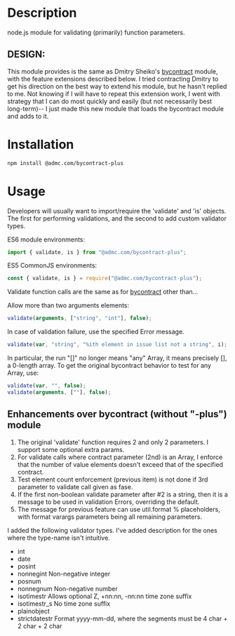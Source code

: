 # Description
node.js module for validating (primarily) function parameters.

## DESIGN:  

This module provides is the same as Dmitry Sheiko's
[bycontract](https://www.npmjs.com/package/bycontract) module,
with the feature extensions described below.
I tried contracting Dmitry to get his direction on the best way to extend his
module, but he hasn't replied to me.  Not knowing if I will have to repeat
this extension work, I went with strategy that I can do most quickly and easily 
(but not necessarily best long-term)-- I just made this new module that loads
the bycontract module and adds to it.

# Installation
```bash
npm install @admc.com/bycontract-plus
```

# Usage
Developers will usually want to import/require the 'validate' and 'is' objects.
The first for performing validations, and the second to add custom validator types.

ES6 module environments:
```javascript
import { validate, is } from "@admc.com/bycontract-plus";
```

ES5 CommonJS environments:
```javascript
const { validate, is } = require("@admc.com/bycontract-plus");
```

Validate function calls are the same as for [bycontract](https://www.npmjs.com/package/bycontract)
other than...

Allow more than two arguments elements:
```javascript
validate(arguments, ["string", "int"], false);
```

In case of validation failure, use the specified Error message.
```javascript
validate(var, "string", "%ith element in issue list not a string", i);
```

In particular, the run "[]" no longer means "any" Array, it means precisely [], a 0-length array.
To get the original bycontract behavior to test for any Array, use:
```javascript
validate(var, "", false);
validate(arguments, [""], false);
```

## Enhancements over bycontract (without "-plus") module
1. The original 'validate' function requires 2 and only 2 parameters.
I support some optional extra params.
1. For validate calls where contract parameter (2nd) is an Array, I enforce
that the number of value elements doesn't exceed that of the specified
contract.
1. Test element count enforcement (previous item) is not done if 3rd parameter
to validate call given as fase.
1. If the first non-boolean validate parameter after #2 is a string, then
it is a message to be used in validation Errors, overriding the default.
1. The message for previous feature can use util.format % placeholders, with
format varargs parameters being all remaining parameters.

I added the following validator types.
I've added description for the ones where the type-name isn't intuitive.
* int
* date
* posint
* nonnegint  Non-negative integer
* posnum
* nonnegnum  Non-negative number
* isotimestr  Allows optional Z, +nn:nn, -nn:nn time zone suffix
* isotimestr_s  No time zone suffix
* plainobject
* strictdatestr  Format yyyy-mm-dd, where the segments must be 4 char + 2 char + 2 char
